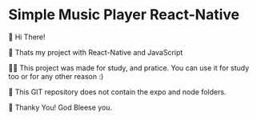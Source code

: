 # Simple Music Player React-Native

👋 Hi There!


📱 Thats my project with React-Native and JavaScript

👨‍💻 This project was made for study, and pratice. You can use it for study too or for any other reason :)

📎 This GIT repository does not contain the expo and node folders.


👦 Thanky You! God Bleese you.
